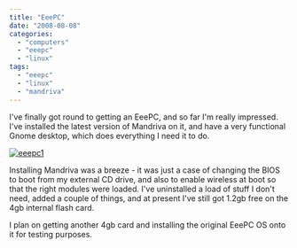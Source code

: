```yaml
---
title: "EeePC"
date: "2008-08-08"
categories: 
  - "computers"
  - "eeepc"
  - "linux"
tags: 
  - "eeepc"
  - "linux"
  - "mandriva"
---
```


I've finally got round to getting an EeePC, and so far I'm really impressed. I've installed the latest version of Mandriva on it, and have a very functional Gnome desktop, which does everything I need it to do.

[![](images/eeepc1.png "eeepc1")](http://teknostatik.co.uk/wp-content/uploads/2008/08/eeepc1.png)

Installing Mandriva was a breeze - it was just a case of changing the BIOS to boot from my external CD drive, and also to enable wireless at boot so that the right modules were loaded. I've uninstalled a load of stuff I don't need, added a couple of things, and at present I've still got 1.2gb free on the 4gb internal flash card.

I plan on getting another 4gb card and installing the original EeePC OS onto it for testing purposes.
